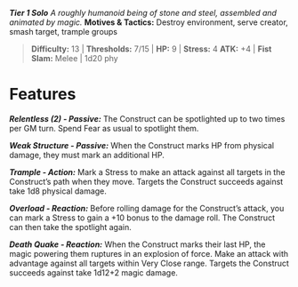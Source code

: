 ***Tier 1 Solo***
*A roughly humanoid being of stone and steel, assembled and animated by magic.*
**Motives & Tactics:** Destroy environment, serve creator, smash target, trample groups

> **Difficulty:** 13 | **Thresholds:** 7/15 | **HP:** 9 | **Stress:** 4
> **ATK:** +4 | **Fist Slam:** Melee | 1d20 phy

# Features

***Relentless (2) - Passive:*** The Construct can be spotlighted up to two times per GM turn. Spend Fear as usual to spotlight them.

***Weak Structure - Passive:*** When the Construct marks HP from physical damage, they must mark an additional HP.

***Trample - Action:*** Mark a Stress to make an attack against all targets in the Construct’s path when they move. Targets the Construct succeeds against take 1d8 physical damage.

***Overload - Reaction:*** Before rolling damage for the Construct’s attack, you can mark a Stress to gain a +10 bonus to the damage roll. The Construct can then take the spotlight again.

***Death Quake - Reaction:*** When the Construct marks their last HP, the magic powering them ruptures in an explosion of force. Make an attack with advantage against all targets within Very Close range. Targets the Construct succeeds against take 1d12+2 magic damage.
